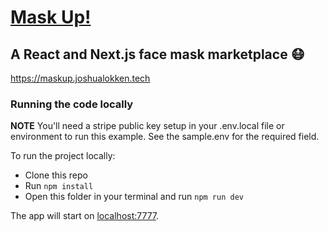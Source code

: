# [Mask Up!](https://maskup.joshualokken.tech)
## A React and Next.js face mask marketplace 😷
https://maskup.joshualokken.tech

### Running the code locally
**NOTE** You'll need a stripe public key setup in your .env.local file or environment to run this example. See the sample.env for the required field.

To run the project locally:
- Clone this repo
- Run `npm install`
- Open this folder in your terminal and run `npm run dev`

The app will start on [localhost:7777](http://localhost:7777).
